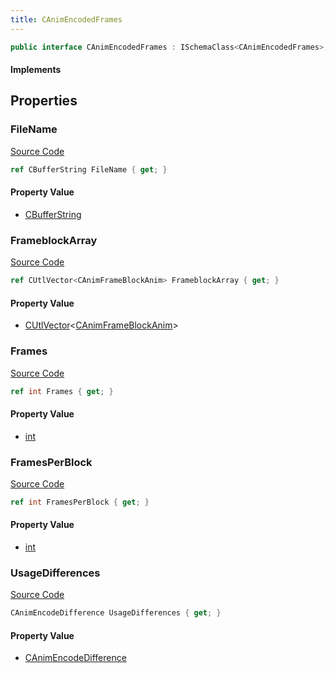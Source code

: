 ```yaml
---
title: CAnimEncodedFrames
---
```


```csharp
public interface CAnimEncodedFrames : ISchemaClass<CAnimEncodedFrames>, ISchemaField, ISchemaClass, INativeHandle
```

#### Implements

## Properties

### FileName

[Source Code](https://github.com/swiftly-solution/swiftlys2/blob/main/managed/src/SwiftlyS2.Generated/Schemas/Interfaces/CAnimEncodedFrames.cs#L17)

```csharp
ref CBufferString FileName { get; }
```

#### Property Value

- [CBufferString](/docs/api/shared/natives/cbufferstring)

### FrameblockArray

[Source Code](https://github.com/swiftly-solution/swiftlys2/blob/main/managed/src/SwiftlyS2.Generated/Schemas/Interfaces/CAnimEncodedFrames.cs#L23)

```csharp
ref CUtlVector<CAnimFrameBlockAnim> FrameblockArray { get; }
```

#### Property Value

- [CUtlVector](/docs/api/-1)<[CAnimFrameBlockAnim](/docs/api/shared/schemadefinitions/canimframeblockanim)>

### Frames

[Source Code](https://github.com/swiftly-solution/swiftlys2/blob/main/managed/src/SwiftlyS2.Generated/Schemas/Interfaces/CAnimEncodedFrames.cs#L19)

```csharp
ref int Frames { get; }
```

#### Property Value

- [int](https://learn.microsoft.com/dotnet/api/system.int32)

### FramesPerBlock

[Source Code](https://github.com/swiftly-solution/swiftlys2/blob/main/managed/src/SwiftlyS2.Generated/Schemas/Interfaces/CAnimEncodedFrames.cs#L21)

```csharp
ref int FramesPerBlock { get; }
```

#### Property Value

- [int](https://learn.microsoft.com/dotnet/api/system.int32)

### UsageDifferences

[Source Code](https://github.com/swiftly-solution/swiftlys2/blob/main/managed/src/SwiftlyS2.Generated/Schemas/Interfaces/CAnimEncodedFrames.cs#L25)

```csharp
CAnimEncodeDifference UsageDifferences { get; }
```

#### Property Value

- [CAnimEncodeDifference](/docs/api/shared/schemadefinitions/canimencodedifference)

